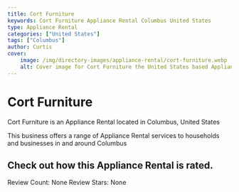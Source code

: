 ```yaml
---
title: Cort Furniture
keywords: Cort Furniture Appliance Rental Columbus United States 
type: Appliance Rental 
categories: ["United States"]
tags: ["Columbus"]
author: Curtis
cover:
    image: /img/directory-images/appliance-rental/cort-furniture.webp
    alt: Cover image for Cort Furniture the United States based Appliance Rental servicing Columbus 
---
```


# Cort Furniture
Cort Furniture is an Appliance Rental located in Columbus, United States

This business offers a range of Appliance Rental services to households and businesses in and around Columbus

## Check out how this Appliance Rental is rated.
Review Count: None
Review Stars: None
